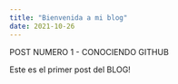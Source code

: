 ```yaml
---
title: "Bienvenida a mi blog"
date: 2021-10-26
---
```



POST NUMERO 1 - CONOCIENDO GITHUB 

Este es el primer post del BLOG!
